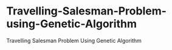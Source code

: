 # Travelling-Salesman-Problem-using-Genetic-Algorithm
Travelling Salesman Problem Using Genetic Algorithm
